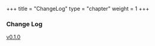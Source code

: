 +++
title = "ChangeLog"
type = "chapter"
weight = 1
+++

### Change Log

   [v0.1.0 ](Version-0.1.0/)
